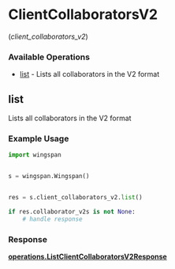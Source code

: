 # ClientCollaboratorsV2
(*client_collaborators_v2*)

### Available Operations

* [list](#list) - Lists all collaborators in the V2 format

## list

Lists all collaborators in the V2 format

### Example Usage

```python
import wingspan


s = wingspan.Wingspan()


res = s.client_collaborators_v2.list()

if res.collaborator_v2s is not None:
    # handle response
```


### Response

**[operations.ListClientCollaboratorsV2Response](../../models/operations/listclientcollaboratorsv2response.md)**

